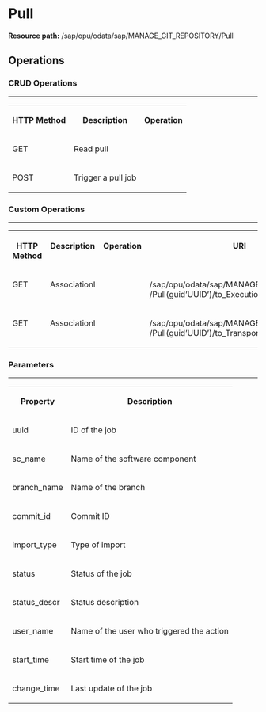 <!-- loio3198c2ac3a11467686920c303d14df78 -->

# Pull

**Resource path:** /sap/opu/odata/sap/MANAGE\_GIT\_REPOSITORY/Pull



<a name="loio3198c2ac3a11467686920c303d14df78__section_zps_1q4_bpb"/>

## Operations



### CRUD Operations

****


<table>
<tr>
<th valign="top">

HTTP Method

</th>
<th valign="top">

Description

</th>
<th valign="top">

Operation

</th>
</tr>
<tr>
<td valign="top">

GET

</td>
<td valign="top">

Read pull

</td>
<td valign="top">

 

</td>
</tr>
<tr>
<td valign="top">

POST

</td>
<td valign="top">

Trigger a pull job

</td>
<td valign="top">

 

</td>
</tr>
</table>



### Custom Operations

****


<table>
<tr>
<th valign="top">

HTTP Method

</th>
<th valign="top">

Description

</th>
<th valign="top">

Operation

</th>
<th valign="top">

URI

</th>
</tr>
<tr>
<td valign="top">

GET

</td>
<td valign="top">

Associationl

</td>
<td valign="top">

 

</td>
<td valign="top">

/sap/opu/odata/sap/MANAGE\_GIT\_REPOSITORY /Pull\(guid’UUID’\)/to\_Executiong\_log

</td>
</tr>
<tr>
<td valign="top">

GET

</td>
<td valign="top">

Associationl

</td>
<td valign="top">

 

</td>
<td valign="top">

/sap/opu/odata/sap/MANAGE\_GIT\_REPOSITORY /Pull\(guid’UUID’\)/to\_Transport\_log

</td>
</tr>
</table>



### Parameters

****


<table>
<tr>
<th valign="top">

Property

</th>
<th valign="top">

Description

</th>
</tr>
<tr>
<td valign="top">

uuid

</td>
<td valign="top">

ID of the job

</td>
</tr>
<tr>
<td valign="top">

sc\_name

</td>
<td valign="top">

Name of the software component

</td>
</tr>
<tr>
<td valign="top">

branch\_name

</td>
<td valign="top">

Name of the branch

</td>
</tr>
<tr>
<td valign="top">

commit\_id

</td>
<td valign="top">

Commit ID

</td>
</tr>
<tr>
<td valign="top">

import\_type

</td>
<td valign="top">

Type of import

</td>
</tr>
<tr>
<td valign="top">

status

</td>
<td valign="top">

Status of the job

</td>
</tr>
<tr>
<td valign="top">

status\_descr

</td>
<td valign="top">

Status description

</td>
</tr>
<tr>
<td valign="top">

user\_name

</td>
<td valign="top">

Name of the user who triggered the action

</td>
</tr>
<tr>
<td valign="top">

start\_time

</td>
<td valign="top">

Start time of the job

</td>
</tr>
<tr>
<td valign="top">

change\_time

</td>
<td valign="top">

Last update of the job

</td>
</tr>
</table>

